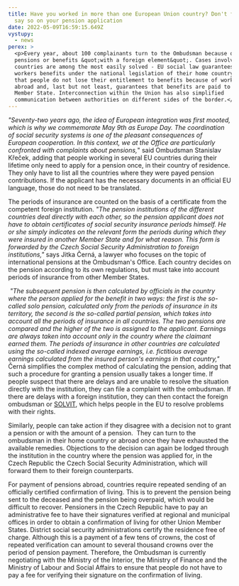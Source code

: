 ```yaml
---
title: Have you worked in more than one European Union country? Don't forget to
  say so on your pension application
date: 2022-05-09T16:59:15.649Z
vystupy:
  - news
perex: >
  <p>Every year, about 100 complainants turn to the Ombudsman because of
  pensions or benefits &quot;with a foreign element&quot;. Cases involving EU
  countries are among the most easily solved - EU social law guarantees migrant
  workers benefits under the national legislation of their home country, ensures
  that people do not lose their entitlement to benefits because of working
  abroad and, last but not least, guarantees that benefits are paid to another
  Member State. Interconnection within the Union has also simplified
  communication between authorities on different sides of the border.</p>
---
```

<p><em>&quot;Seventy-two years ago, the idea of European integration was first mooted, which is why we commemorate May 9th as Europe Day. The coordination of social security systems is one of the pleasant consequences of European cooperation. In this context, we at the Office are particularly confronted with complaints about pensions,</em>&quot; said Ombudsman Stanislav Křeček, adding that people working in several EU countries during their lifetime only need to apply for a pension once, in their country of residence. They only have to list all the countries where they were payed pension contributions. If the applicant has the necessary documents in an official EU language, those do not need to be translated.</p>

<p>The periods of insurance are counted on the basis of a certificate from the competent foreign institution. <em>&quot;The pension institutions of the different countries deal directly with each other, so the pension applicant does not have to obtain certificates of social security insurance periods himself. He or she simply indicates on the relevant form the periods during which they were insured in another Member State and for what reason. This form is forwarded by the Czech Social Security Administration to foreign institutions,&quot;</em> says Jitka Černá, a lawyer who focuses on the topic of international pensions at the Ombudsman&#39;s Office. Each country decides on the pension according to its own regulations, but must take into account periods of insurance from other Member States.</p>

<p>&nbsp;<em>&quot;The subsequent pension is then calculated by officials in the country where the person applied for the benefit in two ways: the first is the so-called solo pension, calculated only from the periods of insurance in its territory, the second is the so-called partial pension, which takes into account all the periods of insurance in all countries. The two pensions are compared and the higher of the two is assigned to the applicant. Earnings are always taken into account only in the country where the claimant earned them. The periods of insurance in other countries are calculated using the so-called indexed average earnings, i.e. fictitious average earnings calculated from the insured person&#39;s earnings in that country,&quot; </em>Černá simplifies the complex method of calculating the pension, adding that such a procedure for granting a pension usually takes a longer time. If people suspect that there are delays and are unable to resolve the situation directly with the institution, they can file a complaint with the ombudsman. If there are delays with a foreign institution, they can then contact the foreign ombudsman or <a href="https://ec.europa.eu/solvit/index_cs.htm">SOLVIT</a>, which helps people in the EU to resolve problems with their rights.</p>

<p>Similarly, people can take action if they disagree with a decision not to grant a pension or with the amount of a pension.&nbsp; They can turn to the ombudsman in their home country or abroad once they have exhausted the available remedies. Objections to the decision can again be lodged through the institution in the country where the pension was applied for, in the Czech Republic the Czech Social Security Administration, which will forward them to their foreign counterparts.</p>

<p>For payment of pensions abroad, countries require repeated sending of an officially certified confirmation of living. This is to prevent the pension being sent to the deceased and the pension being overpaid, which would be difficult to recover. Pensioners in the Czech Republic have to pay an administrative fee to have their signatures verified at regional and municipal offices in order to obtain a confirmation of living for other Union Member States. District social security administrations certify the residence free of charge. Although this is a payment of a few tens of crowns, the cost of repeated verification can amount to several thousand crowns over the period of pension payment. Therefore, the Ombudsman is currently negotiating with the Ministry of the Interior, the Ministry of Finance and the Ministry of Labour and Social Affairs to ensure that people do not have to pay a fee for verifying their signature on the confirmation of living.</p>
